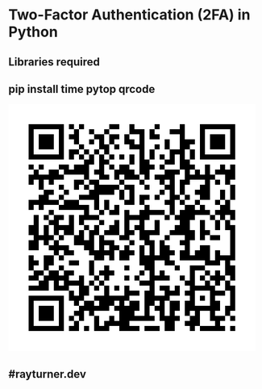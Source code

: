 # Two-Factor Authentication (2FA) in Python

## Libraries required
## pip install time pytop qrcode

![screenshot](./assets/totp.png)

## #rayturner.dev
